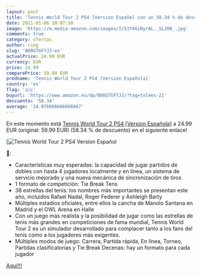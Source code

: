 ```yaml
---
layout: post
title: 'Tennis World Tour 2 PS4 [Version Español con un 58.34 % de descuento'
date: 2021-01-06 10:07:50
image: 'https://m.media-amazon.com/images/I/51Y4GiNyrAL._SL200_.jpg'
comments: true
category: ofertas
author: ring
slug: 'B08GTGFYJJ-es'
actualPrice: 24.99 EUR
currency: EUR
price: 24.99
comparePrice: 59.99 EUR
prodname: 'Tennis World Tour 2 PS4 [Version Española]'
country: 'es'
flag: '🇪🇸'
buyurl: 'https://www.amazon.es/dp/B08GTGFYJJ/?tag=tolees-21'
descuento: '58.34'
average: '24.976666666666667'
---
```


En este momento está [Tennis World Tour 2 PS4 [Version Española]](https://www.amazon.es/dp/B08GTGFYJJ/?tag=tolees-21) a 24.99 EUR (original: 59.99 EUR) (58.34 %  de descuento) en el siguiente enlace!

[![Tennis World Tour 2 PS4 [Version Español](https://m.media-amazon.com/images/I/51Y4GiNyrAL._SL200_.jpg)](https://www.amazon.es/dp/B08GTGFYJJ/?tag=tolees-21)

🔎:

- Características muy esperadas: la capacidad de jugar partidos de dobles con hasta 4 jugadores localmente y en línea, un sistema de servicio mejorado y una nueva mecánica de sincronización de tiros
- 1 formato de competición: Tie Break Tens
- 38 estrellas del tenis: los nombres más importantes se presentan este año, incluidos Rafael Nadal, Roger Federer y Ashleigh Barty
- Múltiples estadios oficiales, entre ellos la cancha de Manolo Santana en Madrid y el OWL Arena en Halle
- Con un juego más realista y la posibilidad de jugar como las estrellas de tenis más grandes en competiciones de fama mundial, Tennis World Tour 2 es un simulador desarrollado para complacer tanto a los fans del tenis como a los jugadores más exigentes.
- Múltiples modos de juego: Carrera, Partida rápida, En línea, Torneo, Partidas clasificatorias y Tie Break Decenas: hay un formato para cada jugador

[Aquí!!!](https://www.amazon.es/dp/B08GTGFYJJ/?tag=tolees-21)
